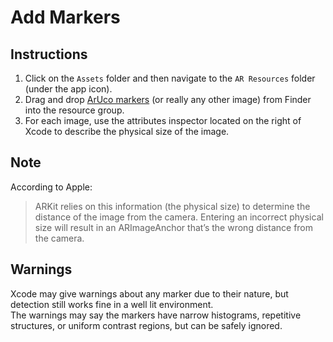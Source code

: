 # Add Markers

## Instructions
1. Click on the `Assets` folder and then navigate to the `AR Resources` folder (under the app icon).
2. Drag and drop [ArUco markers](https://chev.me/arucogen/) (or really any other image) from Finder into the resource group.
3. For each image, use the attributes inspector located on the right of Xcode to describe the physical size of the image. 

## Note
According to Apple: 
> ARKit relies on this information (the physical size) to determine the distance of the image from the camera. Entering an incorrect physical size will result in an ARImageAnchor that’s the wrong distance from the camera.

## Warnings
Xcode may give warnings about any marker due to their nature, but detection still works fine in a well lit environment. <br>
The warnings may say the markers have narrow histograms, repetitive structures, or uniform contrast regions, but can be safely ignored. 
